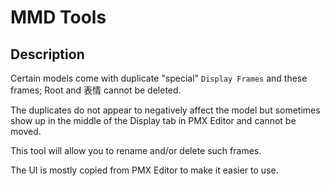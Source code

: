 # MMD Tools

## Description

Certain models come with duplicate "special" `Display Frames` and these frames; Root and 表情 cannot be deleted.

The duplicates do not appear to negatively affect the model but sometimes show up in the middle of the Display tab in PMX Editor and cannot be moved.

This tool will allow you to rename and/or delete such frames.

The UI is mostly copied from PMX Editor to make it easier to use.